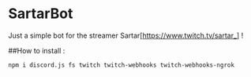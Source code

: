 # SartarBot

Just a simple bot for the streamer Sartar[https://www.twitch.tv/sartar_] !

##How to install :

```npm i discord.js fs twitch twitch-webhooks twitch-webhooks-ngrok```
